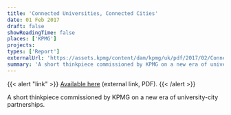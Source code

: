 ```yaml
---
title: 'Connected Universities, Connected Cities'
date: 01 Feb 2017
draft: false
showReadingTime: false
places: ['KPMG']
projects:
types: ['Report']
externalUrl: 'https://assets.kpmg/content/dam/kpmg/uk/pdf/2017/02/Connected-cities-connected-universities-feb-17.pdf'
summary: 'A short thinkpiece commissioned by KPMG on a new era of university-city partnerships.'
---
```


{{< alert "link" >}}
[Available here](https://assets.kpmg/content/dam/kpmg/uk/pdf/2017/02/Connected-cities-connected-universities-feb-17.pdf) (external link, PDF).
{{< /alert >}}

A short thinkpiece commissioned by KPMG on a new era of university-city partnerships.